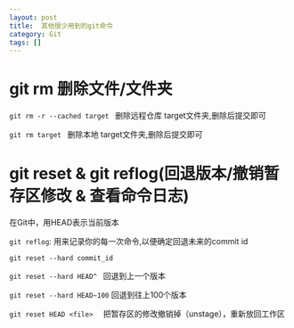 ```yaml
---
layout: post
title:  其他很少用到的git命令
category: Git
tags: []
---
```

#  git rm 删除文件/文件夹

`git rm -r --cached target ` 删除远程仓库 target文件夹,删除后提交即可

`git rm target ` 删除本地 target文件夹,删除后提交即可


# git reset & git reflog(回退版本/撤销暂存区修改 & 查看命令日志)


在Git中，用HEAD表示当前版本

`git reflog`: 用来记录你的每一次命令,以便确定回退未来的commit id


`git reset --hard commit_id `

`git reset --hard HEAD^ `   回退到上一个版本

`git reset --hard HEAD~100` 回退到往上100个版本


`git reset HEAD <file>  `  把暂存区的修改撤销掉（unstage），重新放回工作区



[jekyll]:      http://jekyllrb.com
[jekyll-gh]:   https://github.com/jekyll/jekyll
[jekyll-help]: https://github.com/jekyll/jekyll-help